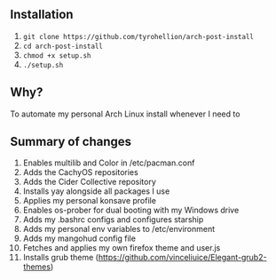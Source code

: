 ## Installation

1. `git clone https://github.com/tyrohellion/arch-post-install`
2. `cd arch-post-install`
3. `chmod +x setup.sh`
4. `./setup.sh`

## Why?

To automate my personal Arch Linux install whenever I need to

## Summary of changes

1. Enables multilib and Color in /etc/pacman.conf
2. Adds the CachyOS repositories
3. Adds the Cider Collective repository
4. Installs yay alongside all packages I use
5. Applies my personal konsave profile
6. Enables os-prober for dual booting with my Windows drive
7. Adds my .bashrc configs and configures starship
8. Adds my personal env variables to /etc/environment
9. Adds my mangohud config file
10. Fetches and applies my own firefox theme and user.js
11. Installs grub theme (https://github.com/vinceliuice/Elegant-grub2-themes)
